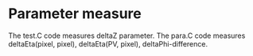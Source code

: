 # Parameter measure

The test.C code measures deltaZ parameter.
The para.C code measures deltaEta(pixel, pixel), deltaEta(PV, pixel), deltaPhi-difference.

